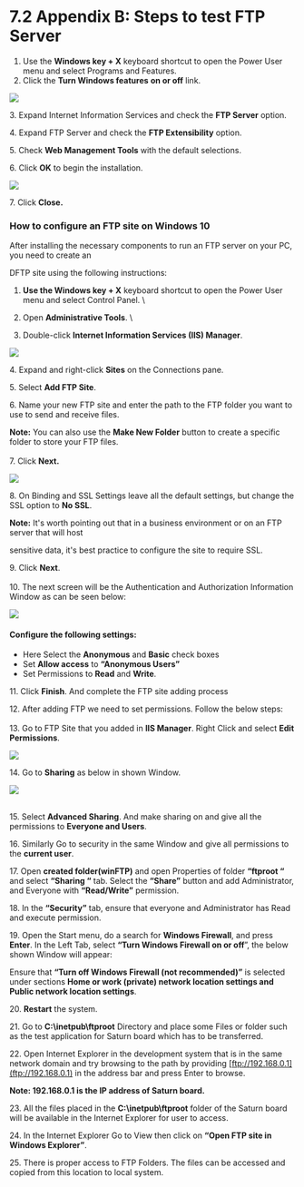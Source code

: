 # 7.2 Appendix B: Steps to test FTP Server

1. Use the **Windows key + X** keyboard shortcut to open the Power User menu and select Programs and Features.&#x20;
2. Click the **Turn Windows features** **on or off** link.&#x20;

![](broken-reference)

3\. Expand Internet Information Services and check the **FTP Server** option.&#x20;

4\. Expand FTP Server and check the **FTP Extensibility** option.

5\. Check **Web Management Tools** with the default selections.&#x20;

6\. Click **OK** to begin the installation.&#x20;

![](broken-reference)

7\. Click **Close.**&#x20;

### How to configure an FTP site on Windows 10&#x20;

After installing the necessary components to run an FTP server on your PC, you need to create an&#x20;

DFTP site using the following instructions:&#x20;

1. **Use the Windows key + X** keyboard shortcut to open the Power User menu and select Control Panel. \

2. Open **Administrative Tools**. \

3. Double-click **Internet Information Services (IIS) Manager**.&#x20;

![](broken-reference)

4\. Expand and right-click **Sites** on the Connections pane.&#x20;

5\. Select **Add FTP Site**.&#x20;

6\. Name your new FTP site and enter the path to the FTP folder you want to use to send and receive files.&#x20;

**Note:** You can also use the **Make New Folder** button to create a specific folder to store your FTP files.\
&#x20;\
7\. Click **Next.**

![](broken-reference)

8\. On Binding and SSL Settings leave all the default settings, but change the SSL option to **No SSL**.&#x20;

**Note:** It's worth pointing out that in a business environment or on an FTP server that will host&#x20;

sensitive data, it's best practice to configure the site to require SSL.&#x20;

9\. Click **Next**. \
\
10\. The next screen will be the Authentication and Authorization Information Window as can be seen below:

![](broken-reference)

#### Configure the following settings:&#x20;

* Here Select the **Anonymous** and **Basic** check boxes
* Set **Allow access** to **“Anonymous Users”**
* Set Permissions to **Read** and **Write**.&#x20;

11\. Click **Finish**. And complete the FTP site adding process&#x20;

12\. After adding FTP we need to set permissions. Follow the below steps:\
\
13\. Go to FTP Site that you added in **IIS Manager**. Right Click and select **Edit Permissions**.

![](broken-reference)

14\. Go to **Sharing** as below in shown Window.&#x20;

![](broken-reference)

\
15\. Select **Advanced Sharing**. And make sharing on and give all the permissions to **Everyone and Users**.

16\. Similarly Go to security in the same Window and give all permissions to the **current user**.&#x20;

17\. Open **created folder(winFTP)** and open Properties of folder **“ftproot “** and select **“Sharing “** tab. Select the **“Share”** button and add Administrator, and Everyone with **“Read/Write”** permission.&#x20;

18\. In the **“Security”** tab, ensure that everyone and Administrator has Read and execute permission.&#x20;

19\. Open the Start menu, do a search for **Windows Firewall**, and press **Enter**. In the Left Tab, select **“Turn Windows Firewall on or off**”, the below shown Window will appear:

Ensure that **“Turn off Windows Firewall (not recommended)”** is selected under sections **Home or work (private) network location settings and Public network location settings**.&#x20;

20\. **Restart** the system.&#x20;

21\. Go to **C:\inetpub\ftproot** Directory and place some Files or folder such as the test application for Saturn board which has to be transferred.&#x20;

22\. Open Internet Explorer in the development system that is in the same network domain and try browsing to the path by providing [ftp://192.168.0.1](ftp://192.168.0.1) in the address bar and press Enter to browse.&#x20;

**Note: 192.168.0.1 is the IP address of Saturn board.**&#x20;

23\. All the files placed in the **C:\inetpub\ftproot** folder of the Saturn board will be available in the Internet Explorer for user to access.&#x20;

24\. In the Internet Explorer Go to View then click on **“Open FTP site in Windows Explorer”**.&#x20;

25\. There is proper access to FTP Folders. The files can be accessed and copied from this location to local system.
